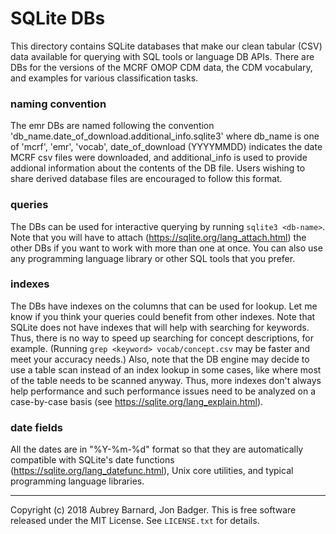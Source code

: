 SQLite DBs
==========


This directory contains SQLite databases that make our clean tabular
(CSV) data available for querying with SQL tools or language DB APIs.
There are DBs for the versions of the MCRF OMOP CDM data, the CDM
vocabulary, and examples for various classification tasks.

### naming convention

The emr DBs are named following the convention 
'db_name.date_of_download.additional_info.sqlite3' where db_name is
one of 'mcrf', 'emr', 'vocab', date_of_download (YYYYMMDD) indicates the date
MCRF csv files were downloaded, and additional_info is used to provide addional
information about the contents of the DB file.  Users wishing to share
derived database files are encouraged to follow this format.

### queries

The DBs can be used for interactive querying by running `sqlite3
<db-name>`.  Note that you will have to attach
(https://sqlite.org/lang_attach.html) the other DBs if you want to work
with more than one at once.  You can also use any programming language
library or other SQL tools that you prefer.

### indexes
 
The DBs have indexes on the columns that can be used for lookup.  Let me
know if you think your queries could benefit from other indexes.  Note
that SQLite does not have indexes that will help with searching for
keywords.  Thus, there is no way to speed up searching for concept
descriptions, for example.  (Running `grep <keyword> vocab/concept.csv`
may be faster and meet your accuracy needs.)  Also, note that the DB
engine may decide to use a table scan instead of an index lookup in some
cases, like where most of the table needs to be scanned anyway.  Thus,
more indexes don't always help performance and such performance issues
need to be analyzed on a case-by-case basis (see
https://sqlite.org/lang_explain.html).

### date fields
All the dates are in "%Y-%m-%d" format so that they are automatically
compatible with SQLite's date functions
(https://sqlite.org/lang_datefunc.html), Unix core utilities, and
typical programming language libraries.


-----

Copyright (c) 2018 Aubrey Barnard, Jon Badger.  This is free software released under
the MIT License.  See `LICENSE.txt` for details.
